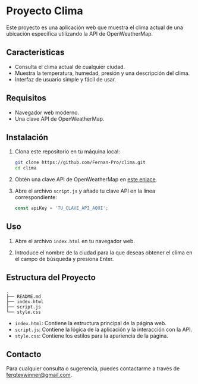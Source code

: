 # Proyecto Clima

Este proyecto es una aplicación web que muestra el clima actual de una ubicación específica utilizando la API de OpenWeatherMap.

## Características

- Consulta el clima actual de cualquier ciudad.
- Muestra la temperatura, humedad, presión y una descripción del clima.
- Interfaz de usuario simple y fácil de usar.

## Requisitos

- Navegador web moderno.
- Una clave API de OpenWeatherMap.

## Instalación

1. Clona este repositorio en tu máquina local:

   ```bash
   git clone https://github.com/Fernan-Pro/clima.git
   cd clima
   ```

2. Obtén una clave API de OpenWeatherMap en [este enlace](https://home.openweathermap.org/users/sign_up).

3. Abre el archivo `script.js` y añade tu clave API en la línea correspondiente:

   ```javascript
   const apiKey = 'TU_CLAVE_API_AQUI';
   ```

## Uso

1. Abre el archivo `index.html` en tu navegador web.

2. Introduce el nombre de la ciudad para la que deseas obtener el clima en el campo de búsqueda y presiona Enter.

## Estructura del Proyecto

```plaintext
.
├── README.md
├── index.html
├── script.js
└── style.css
```

- `index.html`: Contiene la estructura principal de la página web.
- `script.js`: Contiene la lógica de la aplicación y la interacción con la API.
- `style.css`: Contiene los estilos para la apariencia de la página.

## Contacto

Para cualquier consulta o sugerencia, puedes contactarme a través de ferqtexwinner@gmail.com.
